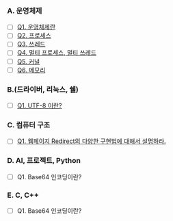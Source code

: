### A. 운영체제

- [ ] [Q1. 운영체제란](./A-1.md)
- [ ] [Q2. 프로세스](./A-2.md)
- [ ] [Q3. 쓰레드](./A-3.md)
- [ ] [Q4. 멀티 프로세스, 멀티 쓰레드](./A-4.md)
- [ ] [Q5. 커널](./A-5.md)
- [ ] [Q6. 메모리](./A-6.md)

### B.(드라이버, 리눅스, 쉘)

- [ ] [Q1. UTF-8 이란?](./B-1.md)

### C. 컴퓨터 구조

- [ ] [Q1. 웹페이지 Redirect의 다양한 구현법에 대해서 설명하라.](./C-1.md)

### D. AI, 프로젝트, Python

- [ ] Q1. Base64 인코딩이란?

### E. C, C++

- [ ] Q1. Base64 인코딩이란?
